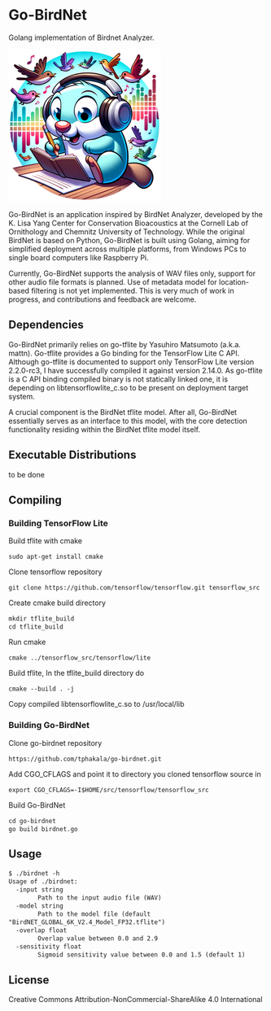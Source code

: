 # Go-BirdNet

Golang implementation of Birdnet Analyzer.

![image](go-birdnet-logo.webp)

Go-BirdNet is an application inspired by BirdNet Analyzer, developed by the K. Lisa Yang Center for Conservation Bioacoustics at the Cornell Lab of Ornithology and Chemnitz University of Technology. While the original BirdNet is based on Python, Go-BirdNet is built using Golang, aiming for simplified deployment across multiple platforms, from Windows PCs to single board computers like Raspberry Pi.

Currently, Go-BirdNet supports the analysis of WAV files only, support for other audio file formats is planned. Use of metadata model for location-based filtering is not yet implemented. This is very much of work in progress, and contributions and feedback are welcome.

## Dependencies

Go-BirdNet primarily relies on go-tflite by Yasuhiro Matsumoto (a.k.a. mattn). Go-tflite provides a Go binding for the TensorFlow Lite C API. Although go-tflite is documented to support only TensorFlow Lite version 2.2.0-rc3, I have successfully compiled it against version 2.14.0. As go-tflite is a C API binding compiled binary is not statically linked one, it is depending on libtensorflowlite_c.so to be present on deployment target system.

A crucial component is the BirdNet tflite model. After all, Go-BirdNet essentially serves as an interface to this model, with the core detection functionality residing within the BirdNet tflite model itself.

## Executable Distributions

to be done

## Compiling

### Building TensorFlow Lite

Build tflite with cmake
```
sudo apt-get install cmake
```

Clone tensorflow repository
```
git clone https://github.com/tensorflow/tensorflow.git tensorflow_src
```

Create cmake build directory
```
mkdir tflite_build
cd tflite_build
```

Run cmake
```
cmake ../tensorflow_src/tensorflow/lite
```

Build tflite, In the tflite_build directory do
```
cmake --build . -j
```

Copy compiled  libtensorflowlite_c.so to /usr/local/lib

### Building Go-BirdNet

Clone go-birdnet repository
```
https://github.com/tphakala/go-birdnet.git
```

Add CGO_CFLAGS and point it to directory you cloned tensorflow source in
```
export CGO_CFLAGS=-I$HOME/src/tensorflow/tensorflow_src
```

Build Go-BirdNet
```
cd go-birdnet
go build birdnet.go
```

## Usage

```
$ ./birdnet -h
Usage of ./birdnet:
  -input string
    	Path to the input audio file (WAV)
  -model string
    	Path to the model file (default "BirdNET_GLOBAL_6K_V2.4_Model_FP32.tflite")
  -overlap float
    	Overlap value between 0.0 and 2.9
  -sensitivity float
    	Sigmoid sensitivity value between 0.0 and 1.5 (default 1)
```

## License

Creative Commons Attribution-NonCommercial-ShareAlike 4.0 International